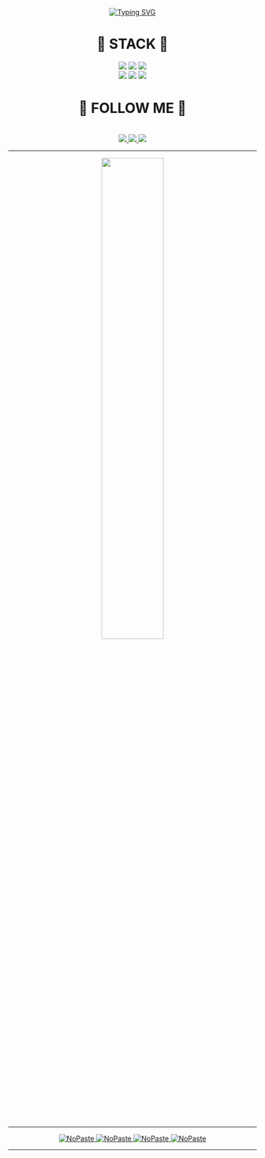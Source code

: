 <br><br>

<div align=center>

[![Typing SVG](https://readme-typing-svg.herokuapp.com?font=Oleo+Script&color=9D9ED2&size=35&center=true&vCenter=true&width=404&height=53&lines=%E3%80%80%E3%80%80Hello%2C+I'm+Huiseong.+%E3%80%80%E3%80%80)](https://git.io/typing-svg)
</a>
</div>

<div align=center>
  
<div align=center><h1>🧸 STACK 🧸 </h1></div>
<div>
<img src="https://img.shields.io/badge/c-A8B9CC?style=for-the-badge&logo=C&logoColor=white"/>
<img src="https://img.shields.io/badge/python-3776AB?style=for-the-badge&logo=python&logoColor=white"/>
<img src="https://img.shields.io/badge/Linux-FCC624?style=for-the-badge&logo=linux&logoColor=white"/>

<br>
  
  
  
  
<img src="https://img.shields.io/badge/html5-E34F26?style=for-the-badge&logo=HTML5&logoColor=white"/>
<img src="https://img.shields.io/badge/css3-1572B6?style=for-the-badge&logo=css3&logoColor=white"/>
<img src="https://img.shields.io/badge/oracle-F80000?style=for-the-badge&logo=oracle&logoColor=white"/>
</div>
  <div align=center><h1> 🧸 FOLLOW ME 🧸  </h1></div>
  <br>
  <div>
  <a href="https://huise0ng.tistory.com/manage/posts"><img src="https://img.shields.io/badge/tistory-000000?style=for-the-badge&logo=tistory&logoColor=white"/>
  <a href="https://www.instagram.com/huise0ng/"><img src="https://img.shields.io/badge/instagram-E4405F?style=for-the-badge&logo=instagram&logoColor=white"/>
  <a href="mailto:huiseong2785@naver.com"><img src="https://img.shields.io/badge/huiseong2785@naver.com-03C75A?style=for-the-badge&logo=NAVER&logoColor=white"/>
   
    
    
</div>
    
---
    
    

<img src="https://github-readme-stats.vercel.app/api?username=huise0ng&show_icons=true&theme=github_dark&hide_title=true&hide_rank=false" width="50%">
    
---
[<picture><source media="(prefers-color-scheme: dark)" srcset="https://ghrs.vercel.app/api/pin/?username=huise0ng&repo=algorithm&theme=github_dark"/>
<img alt="NoPaste" src="https://ghrs.vercel.app/api/pin/?username=huise0ng&repo=algorithm">
</picture>](https://github.com/huise0ng/algorithm)
[<picture><source media="(prefers-color-scheme: dark)" srcset="https://ghrs.vercel.app/api/pin/?username=huise0ng&repo=arduino&theme=github_dark"/>
<img alt="NoPaste" src="https://ghrs.vercel.app/api/pin/?username=huise0ng&repo=arduino">
</picture>](https://github.com/huise0ng/arduino)
[<picture><source media="(prefers-color-scheme: dark)" srcset="https://ghrs.vercel.app/api/pin/?username=huise0ng&repo=Oracle&theme=github_dark"/>
<img alt="NoPaste" src="https://ghrs.vercel.app/api/pin/?username=huise0ng&repo=Oracle">
</picture>](https://github.com/huise0ng/Oracle)
[<picture><source media="(prefers-color-scheme: dark)" srcset="https://ghrs.vercel.app/api/pin/?username=huise0ng&repo=Team.One-shot-to-your-head&theme=github_dark"/>
<img alt="NoPaste" src="https://ghrs.vercel.app/api/pin/?username=huise0ng&repo=Team.One-shot-to-your-head">
</picture>](https://github.com/huise0ng/Team.One-shot-to-your-head.git)
<br/>
    
---
    
    
